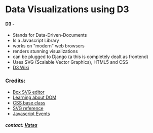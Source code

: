 # Data Visualizations using D3
#### D3 -
- Stands for Data-Driven-Documents
- Is a Javascript Library
- works on "modern" web browsers
- renders stunning visualizations
- can be plugged to Django (a this is completely dealt as frontend)
- Uses SVG (Scalable Vector Graphics), HTML5 and CSS
- [D3 Wiki](https://en.wikipedia.org/wiki/D3.js)

### Credits:
- [Box SVG editor](https://boxy-svg.com/app)
- [Learning about DOM](https://www.digitalocean.com/community/tutorials/introduction-to-the-dom)
- [CSS base class](https://gist.githubusercontent.com/planetoftheweb)
- [SVG reference](https://developer.mozilla.org/en-US/docs/Web/SVG)
- [Javascript Events](http://www.dhs.state.il.us/accessibility/references/js-events-quick-reference.html)

##### contact: [Vatsa](mailto:vatsamail@gmail.com)
